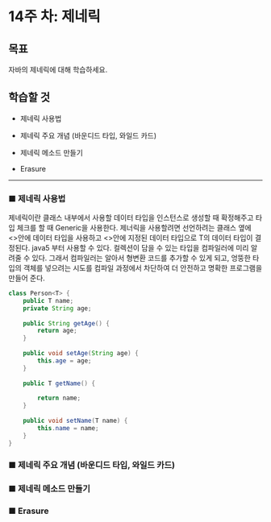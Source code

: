 # 14주 차: 제네릭

## 목표

자바의 제네릭에 대해 학습하세요.

## 학습할 것

- 제네릭 사용법

- 제네릭 주요 개념 (바운디드 타입, 와일드 카드)
- 제네릭 메소드 만들기
- Erasure

---

### ■ 제네릭 사용법

제네릭이란 클래스 내부에서 사용할 데이터 타입을 인스턴스로 생성할 때 확정해주고 타입 체크를 할 때 Generic을 사용한다.
제너릭을 사용할려면 선언하려는 클래스 옆에 <>안에 데이터 타입을 사용하고 <>안에 지정된 데이터 타입으로 T의 데이터 타입이 결정된다.
java5 부터 사용할 수 있다.
컬렉션이 담을 수 있는 타입을 컴파일러에 미리 알려줄 수 있다.
그래서 컴파일러는 알아서 형변환 코드를 추가할 수 있게 되고, 엉뚱한 타입의 객체를 넣으려는 시도를 컴파일 과정에서 차단하여 더 안전하고 명확한 프로그램을 만들어 준다.

```java
class Person<T> {
    public T name;
    private String age;
    
    public String getAge() {
        return age;
    }
    
    public void setAge(String age) {
        this.age = age;
    }
    
    public T getName() {
        
        return name;
    }
    
    public void setName(T name) {
        this.name = name;
    }
}
```


### ■ 제네릭 주요 개념 (바운디드 타입, 와일드 카드)

### ■ 제네릭 메소드 만들기

### ■ Erasure